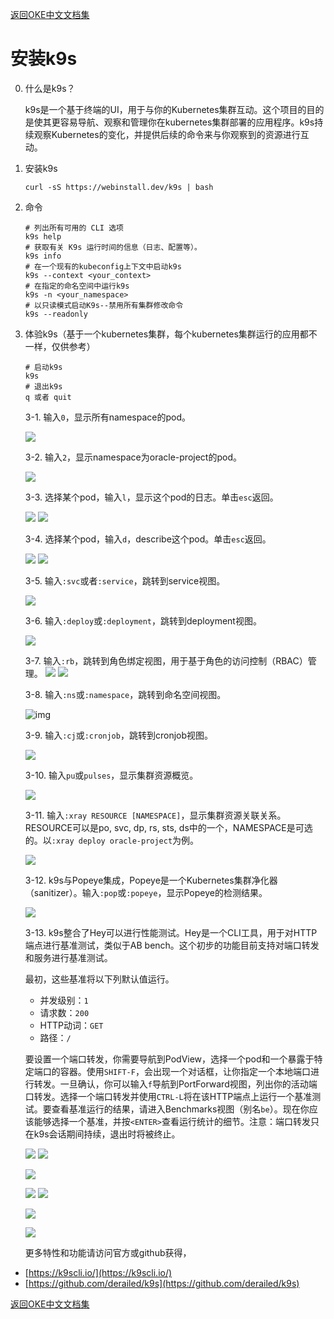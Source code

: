 [返回OKE中文文档集](../README.md)

# 安装k9s

0. 什么是k9s？

   k9s是一个基于终端的UI，用于与你的Kubernetes集群互动。这个项目的目的是使其更容易导航、观察和管理你在kubernetes集群部署的应用程序。k9s持续观察Kubernetes的变化，并提供后续的命令来与你观察到的资源进行互动。



1. 安装k9s

   ```
   curl -sS https://webinstall.dev/k9s | bash
   ```



2. 命令

   ```
   # 列出所有可用的 CLI 选项
   k9s help
   # 获取有关 K9s 运行时间的信息（日志、配置等）。
   k9s info
   # 在一个现有的kubeconfig上下文中启动k9s
   k9s --context <your_context>
   # 在指定的命名空间中运行k9s
   k9s -n <your_namespace>
   # 以只读模式启动K9s--禁用所有集群修改命令
   k9s --readonly
   ```



3. 体验k9s（基于一个kubernetes集群，每个kubernetes集群运行的应用都不一样，仅供参考）

   ```
   # 启动k9s
   k9s
   # 退出k9s
   q 或者 quit
   ```

   3-1. 输入`0`，显示所有namespace的pod。

      ![](images/1.png)




   3-2. 输入`2`，显示namespace为oracle-project的pod。

   ![](images/2.png)




   3-3. 选择某个pod，输入`l`，显示这个pod的日志。单击`esc`返回。

   ![](images/3.png)
   ![](images/4.png)

   

   3-4. 选择某个pod，输入`d`，describe这个pod。单击`esc`返回。

   ![](images/5.png)
   ![](images/6.png)



   3-5. 输入`:svc`或者`:service`，跳转到service视图。


   ![](images/7.png)


   3-6. 输入`:deploy`或`:deployment`，跳转到deployment视图。


   ![](images/9.png)

   3-7. 输入`:rb`，跳转到角色绑定视图，用于基于角色的访问控制（RBAC）管理。
   ![](images/10.png)
   ![](images/11.png)




   3-8. 输入`:ns`或`:namespace`，跳转到命名空间视图。

   ![img](images/25.png)


   3-9. 输入`:cj`或`:cronjob`，跳转到cronjob视图。

   ![](images/12.png)


   3-10. 输入`pu`或`pulses`，显示集群资源概览。

   ![](images/13.png)

   3-11. 输入`:xray RESOURCE [NAMESPACE]`，显示集群资源关联关系。RESOURCE可以是po, svc, dp, rs, sts, ds中的一个，NAMESPACE是可选的。以`:xray deploy oracle-project`为例。

   ![](images/14.png)




   3-12. k9s与Popeye集成，Popeye是一个Kubernetes集群净化器（sanitizer）。输入`:pop`或`:popeye`，显示Popeye的检测结果。

   ![](images/15.png)


   3-13. k9s整合了Hey可以进行性能测试。Hey是一个CLI工具，用于对HTTP端点进行基准测试，类似于AB bench。这个初步的功能目前支持对端口转发和服务进行基准测试。

   最初，这些基准将以下列默认值运行。

   - 并发级别：`1`
   - 请求数：`200`
   - HTTP动词：`GET`
   - 路径：`/`

   要设置一个端口转发，你需要导航到PodView，选择一个pod和一个暴露于特定端口的容器。使用`SHIFT-F`，会出现一个对话框，让你指定一个本地端口进行转发。一旦确认，你可以输入`f`导航到PortForward视图，列出你的活动端口转发。选择一个端口转发并使用`CTRL-L`将在该HTTP端点上运行一个基准测试。要查看基准运行的结果，请进入Benchmarks视图（别名`be`）。现在你应该能够选择一个基准，并按`<ENTER>`查看运行统计的细节。注意：端口转发只在k9s会话期间持续，退出时将被终止。   

   ![](images/16.png)
   ![](images/17.png)

   ![](images/18.png)   

   ![](images/19.png)
   ![](images/20.png)

   ![](images/21.png)

   ![](images/22.png)

   更多特性和功能请访问官方或github获得，

- [https://k9scli.io/](https://k9scli.io/)
- [https://github.com/derailed/k9s](https://github.com/derailed/k9s)



[返回OKE中文文档集](../README.md)

